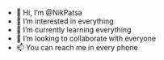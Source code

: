 - 👋 Hi, I’m @NikPatsa
- 👀 I’m interested in everything
- 🌱 I’m currently learning everything
- 💞️ I’m looking to collaborate with everyone
- 📫 You can reach me in every phone

<!---
NikPatsa/NikPatsa is a ✨ special ✨ repository because its `README.md` (this file) appears on your GitHub profile.
You can click the Preview link to take a look at your changes.
--->
